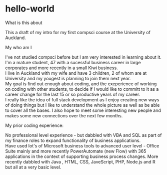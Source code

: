 # hello-world


What is this about

This a draft of my intro for my first compsci course at the University of Auckland.  

My who am I

I've not studied compsci before but I am very interested in learning about it.  I'm a mature student, 47 with a sucessful business career in large corporates and more recently in a small Kiwi business.  
I live in Auckland with my wife and have 3 children, 2 of whom are at University and my yougest is planning to join them next year.  
My goal is find out enough about coding, and the exeperience of working on coding with other students, to decide if I would like to committ to it as a career change for the last 15 or so productive years of my career.  
I really like the idea of full stack development as I enjoy creating new ways of doing things but I like to understand the whole picture as well as be able to cover all the bases.  I also hope to meet some interesting new people and makes some new connections over the next few months.

My prior coding experience:

No professional level experience - but dabbled with VBA and SQL as part of my finance roles to expand functionality of business applications.  
Have used lot's of Microsoft business tools to advanced user level - Office Suite mainly and more recently PowerAutomate (new Flow) with 365 applications in the context of supporting business process changes.
More recently dabbled with Java , HTML, CSS, JaveScript, PHP, Node.js and R but all at a very basic level.

